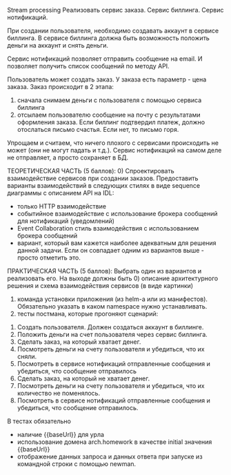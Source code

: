 Stream processing
Реализовать сервис заказа. Сервис биллинга. Сервис нотификаций.

При создании пользователя, необходимо создавать аккаунт в сервисе биллинга. В сервисе биллинга должна быть возможность положить деньги на аккаунт и снять деньги.

Сервис нотификаций позволяет отправить сообщение на email. И позволяет получить список сообщений по методу API.

Пользователь может создать заказ. У заказа есть параметр - цена заказа.
Заказ происходит в 2 этапа:
1) сначала снимаем деньги с пользователя с помощью сервиса биллинга
2) отсылаем пользователю сообщение на почту с результатами оформления заказа. Если биллинг подтвердил платеж, должно отослаться письмо счастья. Если нет, то письмо горя.

Упрощаем и считаем, что ничего плохого с сервисами происходить не может (они не могут падать и т.д.). Сервис нотификаций на самом деле не отправляет, а просто сохраняет в БД.

ТЕОРЕТИЧЕСКАЯ ЧАСТЬ (5 баллов):
0) Спроектировать взаимодействие сервисов при создании заказов. Предоставить варианты взаимодействий в следующих стилях в виде sequence диаграммы с описанием API на IDL:
- только HTTP взаимодействие
- событийное взаимодействие с использование брокера сообщений для нотификаций (уведомлений)
- Event Collaboration cтиль взаимодействия с использованием брокера сообщений
- вариант, который вам кажется наиболее адекватным для решения данной задачи. Если он совпадает одним из вариантов выше - просто отметить это.


ПРАКТИЧЕСКАЯ ЧАСТЬ (5 баллов):
Выбрать один из вариантов и реализовать его.
На выходе должны быть
0) описание архитектурного решения и схема взаимодействия сервисов (в виде картинки)
1) команда установки приложения (из helm-а или из манифестов). Обязательно указать в каком namespace нужно устанавливать.
2) тесты постмана, которые прогоняют сценарий:
1. Создать пользователя. Должен создаться аккаунт в биллинге.
2. Положить деньги на счет пользователя через сервис биллинга.
3. Сделать заказ, на который хватает денег.
4. Посмотреть деньги на счету пользователя и убедиться, что их сняли.
5. Посмотреть в сервисе нотификаций отправленные сообщения и убедиться, что сообщение отправилось
6. Сделать заказ, на который не хватает денег.
7. Посмотреть деньги на счету пользователя и убедиться, что их количество не поменялось.
8. Посмотреть в сервисе нотификаций отправленные сообщения и убедиться, что сообщение отправилось.

В тестах обязательно
- наличие {{baseUrl}} для урла
- использование домена arch.homework в качестве initial значения {{baseUrl}}
- отображение данных запроса и данных ответа при запуске из командной строки с помощью newman.
